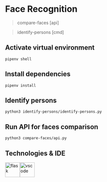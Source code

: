 # Face Recognition

> compare-faces [api]

> identify-persons [cmd]

## Activate virtual environment
```
pipenv shell
```

## Install dependencies
```
pipenv install
```

## Identify persons
```
python3 identify-persons/identify-persons.py
```

## Run API for faces comparison
```
python3 compare-faces/api.py
```

## Technologies & IDE

<div>
  <img style="float: left" src="https://upload.wikimedia.org/wikipedia/commons/3/3c/Flask_logo.svg" height="48" alt="flask"> &nbsp;
  <img style="float: left" src="https://code.visualstudio.com/assets/updates/1_35/logo-stable.png" height="48" alt="vscode">
</div>
